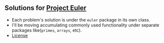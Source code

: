 ## Solutions for [Project Euler](http://projecteuler.net)

* Each problem's solution is under the `euler` package in its own class.
* I'll be moving accumulating commonly used functionality under separate packages like(`primes`, `arrays`, etc).
* [License](./LICENSE)
